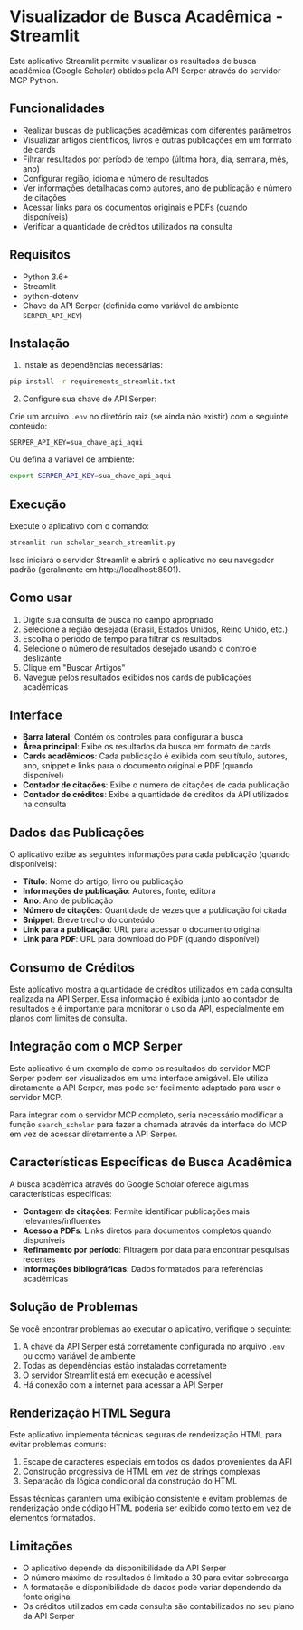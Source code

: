 # Visualizador de Busca Acadêmica - Streamlit 

Este aplicativo Streamlit permite visualizar os resultados de busca acadêmica (Google Scholar) obtidos pela API Serper através do servidor MCP Python.

## Funcionalidades

- Realizar buscas de publicações acadêmicas com diferentes parâmetros
- Visualizar artigos científicos, livros e outras publicações em um formato de cards
- Filtrar resultados por período de tempo (última hora, dia, semana, mês, ano)
- Configurar região, idioma e número de resultados
- Ver informações detalhadas como autores, ano de publicação e número de citações
- Acessar links para os documentos originais e PDFs (quando disponíveis)
- Verificar a quantidade de créditos utilizados na consulta

## Requisitos

- Python 3.6+
- Streamlit
- python-dotenv
- Chave da API Serper (definida como variável de ambiente `SERPER_API_KEY`)

## Instalação

1. Instale as dependências necessárias:

```bash
pip install -r requirements_streamlit.txt
```

2. Configure sua chave de API Serper:

Crie um arquivo `.env` no diretório raiz (se ainda não existir) com o seguinte conteúdo:

```
SERPER_API_KEY=sua_chave_api_aqui
```

Ou defina a variável de ambiente:

```bash
export SERPER_API_KEY=sua_chave_api_aqui
```

## Execução

Execute o aplicativo com o comando:

```bash
streamlit run scholar_search_streamlit.py
```

Isso iniciará o servidor Streamlit e abrirá o aplicativo no seu navegador padrão (geralmente em http://localhost:8501).

## Como usar

1. Digite sua consulta de busca no campo apropriado
2. Selecione a região desejada (Brasil, Estados Unidos, Reino Unido, etc.)
3. Escolha o período de tempo para filtrar os resultados
4. Selecione o número de resultados desejado usando o controle deslizante
5. Clique em "Buscar Artigos"
6. Navegue pelos resultados exibidos nos cards de publicações acadêmicas

## Interface

- **Barra lateral**: Contém os controles para configurar a busca
- **Área principal**: Exibe os resultados da busca em formato de cards
- **Cards acadêmicos**: Cada publicação é exibida com seu título, autores, ano, snippet e links para o documento original e PDF (quando disponível)
- **Contador de citações**: Exibe o número de citações de cada publicação
- **Contador de créditos**: Exibe a quantidade de créditos da API utilizados na consulta

## Dados das Publicações

O aplicativo exibe as seguintes informações para cada publicação (quando disponíveis):

- **Título**: Nome do artigo, livro ou publicação
- **Informações de publicação**: Autores, fonte, editora
- **Ano**: Ano de publicação
- **Número de citações**: Quantidade de vezes que a publicação foi citada
- **Snippet**: Breve trecho do conteúdo
- **Link para a publicação**: URL para acessar o documento original
- **Link para PDF**: URL para download do PDF (quando disponível)

## Consumo de Créditos

Este aplicativo mostra a quantidade de créditos utilizados em cada consulta realizada na API Serper. Essa informação é exibida junto ao contador de resultados e é importante para monitorar o uso da API, especialmente em planos com limites de consulta.

## Integração com o MCP Serper

Este aplicativo é um exemplo de como os resultados do servidor MCP Serper podem ser visualizados em uma interface amigável. Ele utiliza diretamente a API Serper, mas pode ser facilmente adaptado para usar o servidor MCP.

Para integrar com o servidor MCP completo, seria necessário modificar a função `search_scholar` para fazer a chamada através da interface do MCP em vez de acessar diretamente a API Serper.

## Características Específicas de Busca Acadêmica

A busca acadêmica através do Google Scholar oferece algumas características específicas:

- **Contagem de citações**: Permite identificar publicações mais relevantes/influentes
- **Acesso a PDFs**: Links diretos para documentos completos quando disponíveis
- **Refinamento por período**: Filtragem por data para encontrar pesquisas recentes
- **Informações bibliográficas**: Dados formatados para referências acadêmicas

## Solução de Problemas

Se você encontrar problemas ao executar o aplicativo, verifique o seguinte:

1. A chave da API Serper está corretamente configurada no arquivo `.env` ou como variável de ambiente
2. Todas as dependências estão instaladas corretamente
3. O servidor Streamlit está em execução e acessível
4. Há conexão com a internet para acessar a API Serper

## Renderização HTML Segura

Este aplicativo implementa técnicas seguras de renderização HTML para evitar problemas comuns:

1. Escape de caracteres especiais em todos os dados provenientes da API
2. Construção progressiva de HTML em vez de strings complexas
3. Separação da lógica condicional da construção do HTML

Essas técnicas garantem uma exibição consistente e evitam problemas de renderização onde código HTML poderia ser exibido como texto em vez de elementos formatados.

## Limitações

- O aplicativo depende da disponibilidade da API Serper
- O número máximo de resultados é limitado a 30 para evitar sobrecarga
- A formatação e disponibilidade de dados pode variar dependendo da fonte original
- Os créditos utilizados em cada consulta são contabilizados no seu plano da API Serper 
